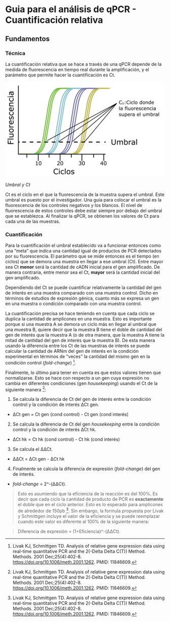 # Guia para el análisis de qPCR - Cuantificación relativa

## Fundamentos

### Técnica

La cuantificación relativa que se hace a través de una qPCR depende de la medida de fluorescencia en tiempo real durante la amplificación, y el parámetro que permite hacer la cuantificación es Ct. 

![Grafica perfil de amplificación](qPCR_plot.png)

*Umbral y Ct*

Ct es el ciclo en el que la fluorescencia de la muestra supera el umbral. Este umbral es puesto por el investigador. Una guía para colocar el umbral es la fluorescencia de los controles negativos y los blancos. El nivel de fluorescencia de estos controles debe estar siempre por debajo del umbral que se establezca. Al finalizar la qPCR, se obtienen los valores de Ct para cada una de las muestras.

### Cuantificación

Para la cuantificación el umbral establecido va a funcionar entonces como una “meta” que indica una cantidad igual de productos de PCR detectados por su fluorescencia. El parámetro que se mide entonces es el tiempo (en ciclos) que se demora una muestra en llegar a ese umbral (Ct). Entre mayor sea Ct **menor** será la cantidad de cADN inicial para el gen amplificado. De manera contraria, entre menor sea el Ct, **mayor** será la cantidad inicial del gen amplificado.

Dependiendo del Ct se puede cuantificar relativamente la cantidad del gen de interés en una muestra comparado con una muestra control. Dicho en términos de estudios de expresión génica, cuanto más se expresa un gen en una muestra o condición comparado con una muestra control. 

La cuantificación precisa se hace teniendo en cuenta que cada ciclo se duplica la cantidad de amplicones en una muestra. Esto es importante porque si una muestra A se demora un ciclo más en llegar al umbral que una muestra B, quiere decir que la muestra B tiene el doble de cantidad del gen de interés que la muestra A (o de otra manera, que la muestra A tiene la mitad de cantidad del gen de interés que la muestra B). De esta manera usando la diferencia entre los Ct de las muestras de interés se puede calcular la cantidad de ARNm del gen de interés en la condición experimental en términos de "veces" la cantidad del mismo gen en la condición control (*fold-change*) [^1].

Finalmente, lo último para tener en cuenta es que estos valores tienen que normalizarse. Esto se hace con respecto a un gen cuya expresión no cambia en diferentes condiciones (gen *housekeeping*) usando el Ct de la siguiente manera [^1]: 

1. Se calcula la diferencia de Ct del gen de interés entre la condición control y la condición de interés &Delta;Ct gen.
  - &Delta;Ct gen = Ct gen (cond control) - Ct gen (cond interés)
2. Se calcula la diferencia de Ct del gen *housekeeping* entre la condición control y la condición de interés &Delta;Ct hk.
  - &Delta;Ct hk = Ct hk (cond control) - Ct hk (cond interés) 
3. Se calcula el &Delta;&Delta;Ct.
  - &Delta;&Delta;Ct = &Delta;Ct gen - &Delta;Ct hk
4. Finalmente se calcula la diferencia de expresión (*fold-change*) del gen de interés.
  - *fold-change* = 2^-(&Delta;&Delta;Ct).

  > Esto es asumiendo que la eficiencia de la reacción es del 100%. Es decir que cada ciclo la cantidad de producto de PCR es **exactamente** el doble que en el ciclo anterior. Esto es lo esperado para amplicones de alrededor de 150pb [^1]. Sin embargo, la formula propuesta por Livak y Schmittgen incluye el valor de la eficiencia y se puede reemplazar cuando este valor es diferente al 100% de la siguiente manera:
  
  > Diferencia de expresión = (1+Eficiencia)^-(&Delta;&Delta;Ct).

[^1]: Livak KJ, Schmittgen TD. Analysis of relative gene expression data using real-time quantitative PCR and the 2(-Delta Delta C(T)) Method. Methods. 2001 Dec;25(4):402-8. https://doi.org/10.1006/meth.2001.1262. PMID: 11846609.

[^2]: Ahmed M, Kim DR. pcr: an R package for quality assessment, analysis and testing of qPCR data. PeerJ. 2018 Mar 16;6:e4473. https://doi.org/10.7717/peerj.4473. PMID: 29576953; PMCID: PMC5858653.

[^3]: Yuan, J.S., Reed, A., Chen, F. et al. Statistical analysis of real-time PCR data. BMC Bioinformatics 7, 85 (2006). https://doi.org/10.1186/1471-2105-7-85
